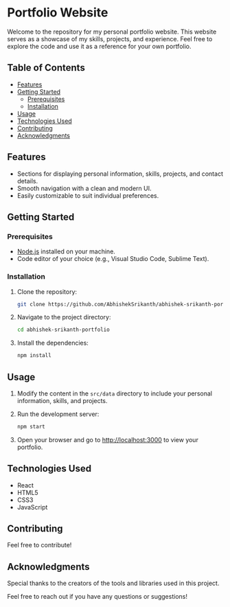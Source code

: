 # Portfolio Website

Welcome to the repository for my personal portfolio website. This website serves as a showcase of my skills, projects, and experience. Feel free to explore the code and use it as a reference for your own portfolio.

## Table of Contents

- [Features](#features)
- [Getting Started](#getting-started)
  - [Prerequisites](#prerequisites)
  - [Installation](#installation)
- [Usage](#usage)
- [Technologies Used](#technologies-used)
- [Contributing](#contributing)
- [Acknowledgments](#acknowledgments)

## Features

- Sections for displaying personal information, skills, projects, and contact details.
- Smooth navigation with a clean and modern UI.
- Easily customizable to suit individual preferences.

## Getting Started

### Prerequisites

- [Node.js](https://nodejs.org/) installed on your machine.
- Code editor of your choice (e.g., Visual Studio Code, Sublime Text).

### Installation

1. Clone the repository:

   ```bash
   git clone https://github.com/AbhishekSrikanth/abhishek-srikanth-portfolio.git
   ```

2. Navigate to the project directory:

   ```bash
   cd abhishek-srikanth-portfolio
   ```

3. Install the dependencies:

   ```bash
   npm install
   ```

## Usage

1. Modify the content in the `src/data` directory to include your personal information, skills, and projects.
2. Run the development server:

   ```bash
   npm start
   ```

3. Open your browser and go to [http://localhost:3000](http://localhost:3000) to view your portfolio.

## Technologies Used

- React
- HTML5
- CSS3
- JavaScript

## Contributing

Feel free to contribute!

## Acknowledgments

Special thanks to the creators of the tools and libraries used in this project.

Feel free to reach out if you have any questions or suggestions!
